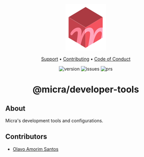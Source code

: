 <p align="center">
  <img src="https://raw.githubusercontent.com/micrajs/.github/latest/assets/micra-logo.png" />
</p>

<p align="center">
  <a href="https://github.com/micrajs/.github/blob/latest/SUPPORT.md">Support</a> •
  <a href="https://github.com/micrajs/.github/blob/latest/CONTRIBUTING.md">Contributing</a> •
  <a href="https://github.com/micrajs/.github/blob/latest/CODE_OF_CONDUCT.md">Code of Conduct</a>
</p>

<p align="center">
  <img alt="version" src="https://img.shields.io/npm/v/@micra/developer-tools?color=%23F3626C&logo=npm" />
  <img alt="issues" src="https://img.shields.io/github/issues-search/micrajs/community?color=%23F3626C&label=Issues&logo=github&query=is%3Aopen%20label%3A%22Project%3A%20developer-tools%22" />
  <img alt="prs" src="https://img.shields.io/github/issues-pr/micrajs/developer-tools?color=%23F3626C&label=Pull%20requests&logo=github" />
</p>

<h1 align="center">@micra/developer-tools</h1>

## About

Micra's development tools and configurations.

## Contributors

- [Olavo Amorim Santos](https://github.com/olavoasantos)
